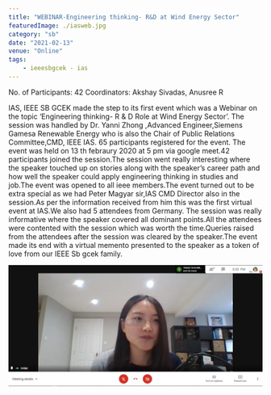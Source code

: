 ```yaml
---
title: "WEBINAR-Engineering thinking- R&D at Wind Energy Sector"
featuredImage: ./iasweb.jpg
category: "sb"
date: "2021-02-13"
venue: "Online"
tags:
    - ieeesbgcek - ias
---
```

No. of Participants: 42
Coordinators: Akshay Sivadas, Anusree R

IAS, IEEE SB GCEK made the step to its first event which was a Webinar on the topic ‘Engineering thinking- R & D Role at Wind Energy Sector’. The session was handled by Dr. Yanni Zhong ,Advanced Engineer,Siemens Gamesa Renewable Energy who is also the Chair of Public Relations Committee,CMD, IEEE IAS. 65 participants registered for the event. The event was held on 13 th febraury 2020 at 5 pm via google meet.42 participants joined the session.The session went really interesting where the speaker touched up on  stories along with the speaker’s career path and how well the speaker could apply engineering thinking in studies and job.The event was opened to all ieee members.The event turned out to be extra special as we had Peter Magyar sir,IAS CMD Director also in the session.As per the information received from him this was the first virtual event at IAS.We also had 5 attendees from Germany. The session was really  informative where the speaker covered all dominant points.All the attendees were contented with the session which was worth the time.Queries raised from the attendees after the session was cleared by the speaker.The event made its end with a virtual memento presented to the speaker as a token of love from our IEEE Sb gcek family.


![Webinar](./iasweb2.jpg)
